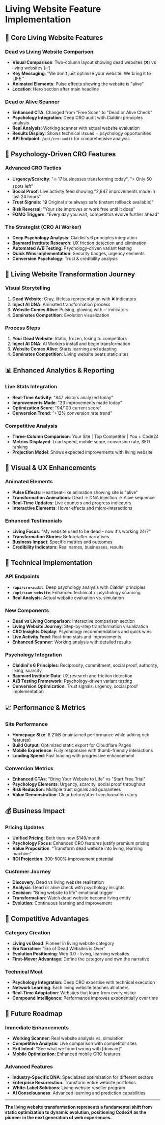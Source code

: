 # Living Website Feature Implementation

## 🧬 Core Living Website Features

### **Dead vs Living Website Comparison**
- **Visual Comparison**: Two-column layout showing dead websites (❌) vs living websites (✅)
- **Key Messaging**: "We don't just optimize your website. We bring it to LIFE."
- **Animated Elements**: Pulse effects showing the website is "alive"
- **Location**: Hero section after main headline

### **Dead or Alive Scanner**
- **Enhanced CTA**: Changed from "Free Scan" to "Dead or Alive Check"
- **Psychology Integration**: Deep CRO audit with Cialdini principles analysis
- **Real Analysis**: Working scanner with actual website evaluation
- **Results Display**: Shows technical issues + psychology opportunities
- **API Endpoint**: `/api/cro-audit` for comprehensive analysis

## 🎯 Psychology-Driven CRO Features

### **Advanced CRO Tactics**
- **Urgency/Scarcity**: "🔥 17 businesses transforming today", "⚡ Only 50 spots left"
- **Social Proof**: Live activity feed showing "2,847 improvements made in last 24 hours"
- **Trust Signals**: "🔒 Original site always safe (instant rollback available)"
- **Risk Reversal**: "Your site improves or work free until it does"
- **FOMO Triggers**: "Every day you wait, competitors evolve further ahead"

### **The Strategist (CRO AI Worker)**
- **Deep Psychology Analysis**: Cialdini's 6 principles integration
- **Baymard Institute Research**: UX friction detection and elimination
- **Automated A/B Testing**: Psychology-driven variant testing
- **Quick Wins Implementation**: Security badges, urgency elements
- **Conversion Psychology**: Trust & credibility analysis

## 🚀 Living Website Transformation Journey

### **Visual Storytelling**
1. **Dead Website**: Gray, lifeless representation with ❌ indicators
2. **Inject AI DNA**: Animated transformation process
3. **Website Comes Alive**: Pulsing, glowing with ✅ indicators
4. **Dominates Competition**: Evolution visualization

### **Process Steps**
1. **Your Dead Website**: Static, frozen, losing to competitors
2. **Inject AI DNA**: AI Workers install and begin transformation
3. **Website Comes Alive**: Starts learning and adapting
4. **Dominates Competition**: Living website beats static sites

## 📊 Enhanced Analytics & Reporting

### **Live Stats Integration**
- **Real-Time Activity**: "847 visitors analyzed today"
- **Improvements Made**: "23 improvements made today"
- **Optimization Score**: "94/100 current score"
- **Conversion Trend**: "+12% conversion rate trend"

### **Competitive Analysis**
- **Three-Column Comparison**: Your Site | Top Competitor | You + Code24
- **Metrics Displayed**: Load speed, mobile score, conversion rate, SEO ranking
- **Projection Model**: Shows expected improvements with living website

## 🎨 Visual & UX Enhancements

### **Animated Elements**
- **Pulse Effects**: Heartbeat-like animation showing site is "alive"
- **Transformation Animations**: Dead → DNA injection → Alive sequence
- **Real-Time Updates**: Live counters and progress indicators
- **Interactive Elements**: Hover effects and micro-interactions

### **Enhanced Testimonials**
- **Living Focus**: "My website used to be dead - now it's working 24/7"
- **Transformation Stories**: Before/after narratives
- **Business Impact**: Specific metrics and outcomes
- **Credibility Indicators**: Real names, businesses, results

## 🔧 Technical Implementation

### **API Endpoints**
- **`/api/cro-audit`**: Deep psychology analysis with Cialdini principles
- **`/api/scan-website`**: Enhanced technical + psychology scanning
- **Real Analysis**: Actual website evaluation vs. simulation

### **New Components**
- **Dead vs Living Comparison**: Interactive comparison section
- **Living Website Journey**: Step-by-step transformation visualization
- **CRO Insights Display**: Psychology recommendations and quick wins
- **Live Activity Feed**: Real-time stats and improvements
- **Enhanced Scanner**: Working analysis with detailed results

### **Psychology Integration**
- **Cialdini's 6 Principles**: Reciprocity, commitment, social proof, authority, liking, scarcity
- **Baymard Institute Data**: UX research and friction detection
- **A/B Testing Framework**: Psychology-driven variant testing
- **Conversion Optimization**: Trust signals, urgency, social proof implementation

## 📈 Performance & Metrics

### **Site Performance**
- **Homepage Size**: 8.21kB (maintained performance while adding rich features)
- **Build Output**: Optimized static export for Cloudflare Pages
- **Mobile Experience**: Fully responsive with thumb-friendly interactions
- **Loading Speed**: Fast loading with progressive enhancement

### **Conversion Metrics**
- **Enhanced CTAs**: "Bring Your Website to Life" vs "Start Free Trial"
- **Psychology Elements**: Urgency, scarcity, social proof throughout
- **Risk Reduction**: Multiple trust signals and guarantees
- **Value Demonstration**: Clear before/after transformation story

## 💰 Business Impact

### **Pricing Updates**
- **Unified Pricing**: Both tiers now $149/month
- **Psychology Focus**: Enhanced CRO features justify premium pricing
- **Value Proposition**: "Transform dead website into living, learning machine"
- **ROI Projection**: 300-500% improvement potential

### **Customer Journey**
- **Discovery**: Dead vs living website realization
- **Analysis**: Dead or alive check with psychology insights
- **Decision**: "Bring website to life" emotional trigger
- **Transformation**: Watch dead website become living entity
- **Evolution**: Continuous learning and improvement

## 🎯 Competitive Advantages

### **Category Creation**
- **Living vs Dead**: Pioneer in living website category
- **Era Narrative**: "Era of Dead Websites is Over"
- **Evolution Positioning**: Web 3.0 - living, learning websites
- **First-Mover Advantage**: Define the category and own the narrative

### **Technical Moat**
- **Psychology Integration**: Deep CRO expertise with technical execution
- **Network Learning**: Each living website teaches all others
- **Real-Time Adaptation**: Websites that learn from every visitor
- **Compound Intelligence**: Performance improves exponentially over time

## 🚀 Future Roadmap

### **Immediate Enhancements**
- **Working Scanner**: Real website analysis vs. simulation
- **Competitive Analysis**: Live comparison with competitor sites
- **Exit Intent**: "See what we found wrong with [domain]"
- **Mobile Optimization**: Enhanced mobile CRO features

### **Advanced Features**
- **Industry-Specific DNA**: Specialized optimization for different sectors
- **Enterprise Resurrection**: Transform entire website portfolios
- **White-Label Solutions**: Living website reseller program
- **AI Consciousness**: Advanced learning and prediction capabilities

---

**The living website transformation represents a fundamental shift from static optimization to dynamic evolution, positioning Code24 as the pioneer in the next generation of web experiences.**